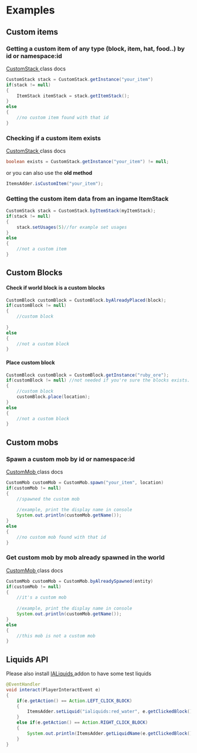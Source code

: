 # Examples

## Custom items

### Getting a custom item of any type (block, item, hat, food..) by id or namespace:id

[CustomStack ](https://github.com/LoneDev6/API-ItemsAdder/blob/master/src/main/java/dev/lone/itemsadder/api/CustomStack.java)class docs

```java
CustomStack stack = CustomStack.getInstance("your_item")
if(stack != null)
{
    ItemStack itemStack = stack.getItemStack();
}
else
{
    //no custom item found with that id
}
```

### Checking if a custom item exists

[CustomStack ](https://github.com/LoneDev6/API-ItemsAdder/blob/master/src/main/java/dev/lone/itemsadder/api/CustomStack.java)class docs

```java
boolean exists = CustomStack.getInstance("your_item") != null;
```

or you can also use the **old method**

```java
ItemsAdder.isCustomItem("your_item");
```

### Getting the custom item data from an ingame ItemStack

```java
CustomStack stack = CustomStack.byItemStack(myItemStack);
if(stack != null)
{
    stack.setUsages(5)//for example set usages
}
else
{
    //not a custom item
}
```

## Custom Blocks

#### Check if world block is a custom blocks

```java
CustomBlock customBlock = CustomBlock.byAlreadyPlaced(block);
if(customBlock != null)
{
    //custom block
    
}
else
{
    //not a custom block
}
```

#### Place custom block

```java
CustomBlock customBlock = CustomBlock.getInstance("ruby_ore");
if(customBlock != null) //not needed if you're sure the blocks exists.
{
    //custom block
    customBlock.place(location);
}
else
{
    //not a custom block
}
```

## Custom mobs

### Spawn a custom mob by id or namespace:id

[CustomMob ](https://github.com/LoneDev6/API-ItemsAdder/blob/master/src/main/java/dev/lone/itemsadder/api/CustomMob.java)class docs

```java
CustomMob customMob = CustomMob.spawn("your_item", location)
if(customMob != null)
{
    //spawned the custom mob
    
    //example, print the display name in console
    System.out.println(customMob.getName());
}
else
{
    //no custom mob found with that id
}
```

### Get custom mob by mob already spawned in the world

[CustomMob ](https://github.com/LoneDev6/API-ItemsAdder/blob/master/src/main/java/dev/lone/itemsadder/api/CustomMob.java)class docs

```java
CustomMob customMob = CustomMob.byAlreadySpawned(entity)
if(customMob != null)
{
    //it's a custom mob
    
    //example, print the display name in console
    System.out.println(customMob.getName());
}
else
{
    //this mob is not a custom mob
}
```

## Liquids API

Please also install [IALiquids ](https://www.spigotmc.org/resources/84386)addon to have some test liquids

```java
@EventHandler
void interact(PlayerInteractEvent e)
{
    if(e.getAction() == Action.LEFT_CLICK_BLOCK)
    {
        ItemsAdder.setLiquid("ialiquids:red_water", e.getClickedBlock().getLocation());
    }
    else if(e.getAction() == Action.RIGHT_CLICK_BLOCK)
    {
        System.out.println(ItemsAdder.getLiquidName(e.getClickedBlock().getRelative(e.getBlockFace()).getLocation()));
    }
}
```
